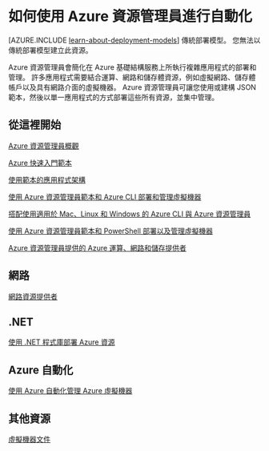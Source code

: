 <properties
    pageTitle="使用 Azure 資源管理員進行自動化 | Microsoft Azure"
    description="取得如何使用資源管理員自動建立和管理 Azure 虛擬機器的主題連結。"
    services="virtual-machines"
    documentationCenter=""
    authors="davidmu1"
    manager="timlt"
    editor=""
    tags="azure-resource-manager"/>

<tags
    ms.service="virtual-machines"
    ms.workload="infrastructure-services"
    ms.tgt_pltfrm="na"
    ms.devlang="na"
    ms.topic="index-page"
    ms.date="10/29/2015"
    ms.author="davidmu"/>


# 如何使用 Azure 資源管理員進行自動化

[AZURE.INCLUDE [learn-about-deployment-models](../../includes/learn-about-deployment-models-rm-include.md)] 傳統部署模型。 您無法以傳統部署模型建立此資源。

Azure 資源管理員會簡化在 Azure 基礎結構服務上所執行複雜應用程式的部署和管理。 許多應用程式需要結合運算、網路和儲存體資源，例如虛擬網路、儲存體帳戶以及具有網路介面的虛擬機器。 Azure 資源管理員可讓您使用或建構 JSON 範本，然後以單一應用程式的方式部署這些所有資源，並集中管理。

## 從這裡開始

[Azure 資源管理員概觀](../resource-group-overview.md)

[Azure 快速入門範本](http://go.microsoft.com/fwlink/p/?linkid=536445&clcid=0x409)

[使用範本的應用程式架構](virtual-machines-app-frameworks.md)

[使用 Azure 資源管理員範本和 Azure CLI 部署和管理虛擬機器](http://go.microsoft.com/fwlink/p/?linkid=534868&clcid=0x409)

[搭配使用適用於 Mac、Linux 和 Windows 的 Azure CLI 與 Azure 資源管理員](xplat-cli-azure-resource-manager.md)

[使用 Azure 資源管理員範本和 PowerShell 部署以及管理虛擬機器](virtual-machines-deploy-rmtemplates-powershell.md)

[Azure 資源管理員提供的 Azure 運算、網路和儲存提供者](virtual-machines-azurerm-versus-azuresm.md)


## 網路

[網路資源提供者](http://go.microsoft.com/fwlink/p/?linkid=534943&clcid=0x409)

## .NET

[使用 .NET 程式庫部署 Azure 資源](virtual-machines-arm-deployment.md)


## Azure 自動化

[使用 Azure 自動化管理 Azure 虛擬機器](automation-manage-virtual-machines.md)

## 其他資源

[虛擬機器文件](http://azure.microsoft.com/documentation/services/virtual-machines/)

